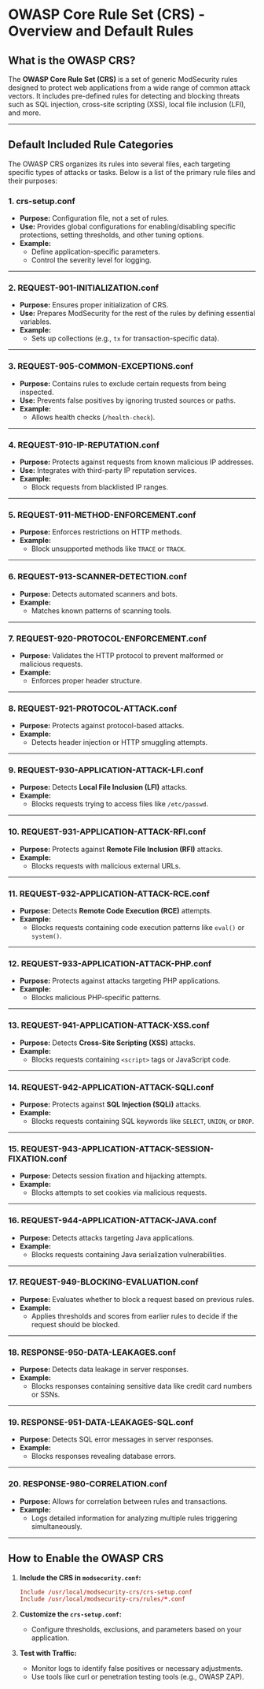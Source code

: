 # OWASP Core Rule Set (CRS) - Overview and Default Rules

## What is the OWASP CRS?
The **OWASP Core Rule Set (CRS)** is a set of generic ModSecurity rules designed to protect web applications from a wide range of common attack vectors. It includes pre-defined rules for detecting and blocking threats such as SQL injection, cross-site scripting (XSS), local file inclusion (LFI), and more.

---

## Default Included Rule Categories
The OWASP CRS organizes its rules into several files, each targeting specific types of attacks or tasks. Below is a list of the primary rule files and their purposes:

### **1. crs-setup.conf**
- **Purpose:** Configuration file, not a set of rules.
- **Use:** Provides global configurations for enabling/disabling specific protections, setting thresholds, and other tuning options.
- **Example:** 
  - Define application-specific parameters.
  - Control the severity level for logging.

---

### **2. REQUEST-901-INITIALIZATION.conf**
- **Purpose:** Ensures proper initialization of CRS.
- **Use:** Prepares ModSecurity for the rest of the rules by defining essential variables.
- **Example:** 
  - Sets up collections (e.g., `tx` for transaction-specific data).

---

### **3. REQUEST-905-COMMON-EXCEPTIONS.conf**
- **Purpose:** Contains rules to exclude certain requests from being inspected.
- **Use:** Prevents false positives by ignoring trusted sources or paths.
- **Example:** 
  - Allows health checks (`/health-check`).

---

### **4. REQUEST-910-IP-REPUTATION.conf**
- **Purpose:** Protects against requests from known malicious IP addresses.
- **Use:** Integrates with third-party IP reputation services.
- **Example:** 
  - Block requests from blacklisted IP ranges.

---

### **5. REQUEST-911-METHOD-ENFORCEMENT.conf**
- **Purpose:** Enforces restrictions on HTTP methods.
- **Example:** 
  - Block unsupported methods like `TRACE` or `TRACK`.

---

### **6. REQUEST-913-SCANNER-DETECTION.conf**
- **Purpose:** Detects automated scanners and bots.
- **Example:** 
  - Matches known patterns of scanning tools.

---

### **7. REQUEST-920-PROTOCOL-ENFORCEMENT.conf**
- **Purpose:** Validates the HTTP protocol to prevent malformed or malicious requests.
- **Example:** 
  - Enforces proper header structure.

---

### **8. REQUEST-921-PROTOCOL-ATTACK.conf**
- **Purpose:** Protects against protocol-based attacks.
- **Example:** 
  - Detects header injection or HTTP smuggling attempts.

---

### **9. REQUEST-930-APPLICATION-ATTACK-LFI.conf**
- **Purpose:** Detects **Local File Inclusion (LFI)** attacks.
- **Example:** 
  - Blocks requests trying to access files like `/etc/passwd`.

---

### **10. REQUEST-931-APPLICATION-ATTACK-RFI.conf**
- **Purpose:** Protects against **Remote File Inclusion (RFI)** attacks.
- **Example:** 
  - Blocks requests with malicious external URLs.

---

### **11. REQUEST-932-APPLICATION-ATTACK-RCE.conf**
- **Purpose:** Detects **Remote Code Execution (RCE)** attempts.
- **Example:** 
  - Blocks requests containing code execution patterns like `eval()` or `system()`.

---

### **12. REQUEST-933-APPLICATION-ATTACK-PHP.conf**
- **Purpose:** Protects against attacks targeting PHP applications.
- **Example:** 
  - Blocks malicious PHP-specific patterns.

---

### **13. REQUEST-941-APPLICATION-ATTACK-XSS.conf**
- **Purpose:** Detects **Cross-Site Scripting (XSS)** attacks.
- **Example:** 
  - Blocks requests containing `<script>` tags or JavaScript code.

---

### **14. REQUEST-942-APPLICATION-ATTACK-SQLI.conf**
- **Purpose:** Protects against **SQL Injection (SQLi)** attacks.
- **Example:** 
  - Blocks requests containing SQL keywords like `SELECT`, `UNION`, or `DROP`.

---

### **15. REQUEST-943-APPLICATION-ATTACK-SESSION-FIXATION.conf**
- **Purpose:** Detects session fixation and hijacking attempts.
- **Example:** 
  - Blocks attempts to set cookies via malicious requests.

---

### **16. REQUEST-944-APPLICATION-ATTACK-JAVA.conf**
- **Purpose:** Detects attacks targeting Java applications.
- **Example:** 
  - Blocks requests containing Java serialization vulnerabilities.

---

### **17. REQUEST-949-BLOCKING-EVALUATION.conf**
- **Purpose:** Evaluates whether to block a request based on previous rules.
- **Example:** 
  - Applies thresholds and scores from earlier rules to decide if the request should be blocked.

---

### **18. RESPONSE-950-DATA-LEAKAGES.conf**
- **Purpose:** Detects data leakage in server responses.
- **Example:** 
  - Blocks responses containing sensitive data like credit card numbers or SSNs.

---

### **19. RESPONSE-951-DATA-LEAKAGES-SQL.conf**
- **Purpose:** Detects SQL error messages in server responses.
- **Example:** 
  - Blocks responses revealing database errors.

---

### **20. RESPONSE-980-CORRELATION.conf**
- **Purpose:** Allows for correlation between rules and transactions.
- **Example:** 
  - Logs detailed information for analyzing multiple rules triggering simultaneously.

---

## How to Enable the OWASP CRS

1. **Include the CRS in `modsecurity.conf`:**

   ```conf
   Include /usr/local/modsecurity-crs/crs-setup.conf
   Include /usr/local/modsecurity-crs/rules/*.conf
   ```

1. **Customize the `crs-setup.conf`:**

    - Configure thresholds, exclusions, and parameters based on your application.

1. **Test with Traffic:**

    - Monitor logs to identify false positives or necessary adjustments.
    - Use tools like curl or penetration testing tools (e.g., OWASP ZAP).

